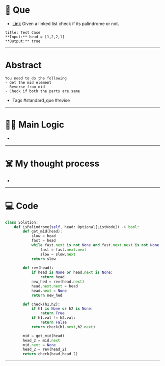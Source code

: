 # 🧩 Que
- [Link](https://leetcode.com/problems/palindrome-linked-list/)
Given a linked list check if its palindrome or not.
```ad-question
title: Test Case
**Input:** head = [1,2,2,1]
**Output:** true
```

---
# Abstract
```ad-abstract
You need to do the following
- Get the mid element
- Reverse from mid
- Check if both the parts are same
```

- Tags #standard_que #revise 
--- 
# 🕵️‍♂️ Main Logic
- 

---
# ☠️ My thought process
- 
---

# 💻 Code
```python
class Solution:
    def isPalindrome(self, head: Optional[ListNode]) -> bool:
        def get_mid(head):
            slow = head
            fast = head
            while fast.next is not None and fast.next.next is not None:
                fast = fast.next.next
                slow = slow.next
            return slow
        
        def rev(head):
            if head is None or head.next is None:
                return head
            new_hed = rev(head.next)
            head.next.next = head
            head.next = None
            return new_hed

        def check(h1,h2):
            if h1 is None or h2 is None:
                return True
            if h1.val != h2.val:
                return False
            return check(h1.next,h2.next)

        mid = get_mid(head)
        head_2 = mid.next
        mid.next = None
        head_2 = rev(head_2)
        return check(head,head_2)
```
---
